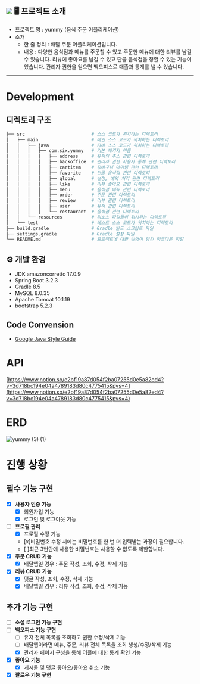 ![](https://img.shields.io/badge/내일배움캠프-Spring팀과제-white.svg)
:desktop_computer: 프로젝트 소개
---
+ 프로젝트 명 : yummy (음식 주문 어플리케이션)
+ 소개
    + 한 줄 정리 : 배달 주문 어플리케이션입니다.
    + 내용 : 다양한 음식점과 메뉴를 주문할 수 있고 주문한 메뉴에 대한 리뷰를 남길 수 있습니다.
      리뷰에 좋아요를 남길 수 있고 단골 음식점을 정할 수 있는 기능이 있습니다.
      관리자 권한을 얻으면 백오피스로 매출과 통계를 낼 수 있습니다.
      
---

# Development
## 디렉토리 구조
```bash
├── src                         # 소스 코드가 위치하는 디렉토리
│   ├── main                    # 메인 소스 코드가 위치하는 디렉토리
│   │   ├── java                # 자바 소스 코드가 위치하는 디렉토리
│   │   │   ├── com.six.yummy   # 기본 패키지 이름
│   │   │   │   ├── address     # 유저의 주소 관련 디렉토리
│   │   │   │   ├── backoffice  # 관리자 권한 사용자 통계 관련 디렉토리
│   │   │   │   ├── cartitem    # 장바구니 아이템 관련 디렉토리
│   │   │   │   ├── favorite    # 단골 음식점 관련 디렉토리
│   │   │   │   ├── global      # 설정, 예외 처리 관련 디렉토리
│   │   │   │   ├── like        # 리뷰 좋아요 관련 디렉토리
│   │   │   │   ├── menu        # 음식점 메뉴 관련 디렉토리
│   │   │   │   ├── order       # 주문 관련 디렉토리
│   │   │   │   ├── review      # 리뷰 관련 디렉토리
│   │   │   │   ├── user        # 유저 관련 디렉토리
│   │   │   │   └── restaurant  # 음식점 관련 디렉토리
│   │   └── resources           # 리소스 파일들이 위치하는 디렉토리
│   └── test                    # 테스트 소스 코드가 위치하는 디렉토리
├── build.gradle                # Gradle 빌드 스크립트 파일
├── settings.gradle             # Gradle 설정 파일
└── README.md                   # 프로젝트에 대한 설명이 담긴 마크다운 파일
```

## :gear: 개발 환경
+ JDK amazoncorretto 17.0.9
+ Spring Boot 3.2.3
+ Gradle 8.5
+ MySQL 8.0.35
+ Apache Tomcat 10.1.19
+ bootstrap 5.2.3
  
## Code Convension
+ [Google Java Style Guide](https://google.github.io/styleguide/javaguide.html)
  
# API
[https://www.notion.so/e2bf19a87d054f2ba07255d0e5a82ed4?v=3d718bc194e04a4789183d80c4775415&pvs=4](https://www.notion.so/e2bf19a87d054f2ba07255d0e5a82ed4?v=3d718bc194e04a4789183d80c4775415&pvs=4)

# ERD
![yummy (3) (1)](https://github.com/develop-yummy/yummy/assets/154495684/967deaa8-3367-4879-bccc-0afdd74f789c)

# 진행 상황

## 필수 기능 구현
- [x]  **사용자 인증 기능**
    - [x] 회원가입 기능    
    - [x] 로그인 및 로그아웃 기능
- [ ]  **프로필 관리**
    - [x] 프로필 수정 기능
    - [x]비밀번호 수정 시에는 비밀번호를 한 번 더 입력받는 과정이 필요합니다.
    - [ ]최근 3번안에 사용한 비밀번호는 사용할 수 없도록 제한합니다.
- [x]  **주문 CRUD 기능**
    - [x] 배달앱일 경우 : 주문 작성, 조회, 수정, 삭제 기능
- [x]  **리뷰 CRUD 기능**
    - [x] 댓글 작성, 조회, 수정, 삭제 기능
    - [x] 배달앱일 경우 : 리뷰 작성, 조회, 수정, 삭제 기능
## 추가 기능 구현
- [ ]  **소셜 로그인 기능 구현**
- [ ]  **백오피스 기능 구현**
    - [ ] 유저 전체 목록을 조회하고 권한 수정/삭제 기능
    - [ ] 배달앱이라면 메뉴, 주문, 리뷰 전체 목록을 조회 생성/수정/삭제 기능
    - [x] 관리자 페이지 구성을 통해 어플에 대한 통계 확인 기능
- [x]  **좋아요 기능**
    - [x] 게시물 및 댓글 좋아요/좋아요 취소 기능
- [x]  **팔로우 기능 구현**
